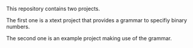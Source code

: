 This repository contains two projects.

The first one is a xtext project that provides a grammar to specifiy binary numbers.

The second one is an example project making use of the grammar.